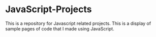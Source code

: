 # JavaScript-Projects
 This is a repository for Javascript related projects.
This is a display of sample pages of code that I made using JavaScript.